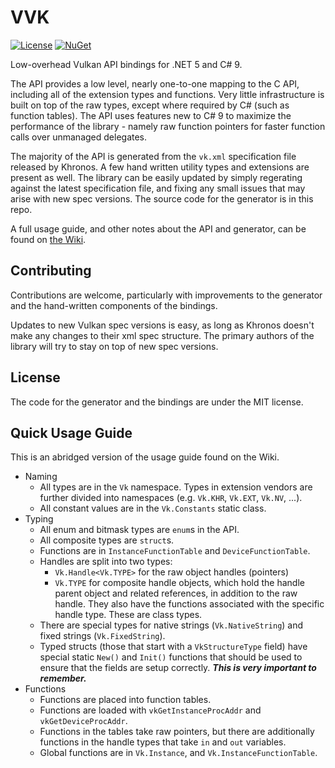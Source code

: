 # VVK

[![License](https://img.shields.io/badge/License-MIT-green)](https://github.com/VegaLib/VVK/blob/master/LICENSE)
[![NuGet](https://img.shields.io/nuget/v/VVK)](https://www.nuget.org/packages/VVK/)

Low-overhead Vulkan API bindings for .NET 5 and C# 9.

The API provides a low level, nearly one-to-one mapping to the C API, including all of the extension types and functions. Very little infrastructure is built on top of the raw types, except where required by C# (such as function tables). The API uses features new to C# 9 to maximize the performance of the library - namely raw function pointers for faster function calls over unmanaged delegates.

The majority of the API is generated from the `vk.xml` specification file released by Khronos. A few hand written utility types and extensions are present as well. The library can be easily updated by simply regerating against the latest specification file, and fixing any small issues that may arise with new spec versions. The source code for the generator is in this repo.

A full usage guide, and other notes about the API and generator, can be found on [the Wiki](https://github.com/VegaLib/VVK/wiki).

## Contributing

Contributions are welcome, particularly with improvements to the generator and the hand-written components of the bindings.

Updates to new Vulkan spec versions is easy, as long as Khronos doesn't make any changes to their xml spec structure. The primary authors of the library will try to stay on top of new spec versions.

## License

The code for the generator and the bindings are under the MIT license.

## Quick Usage Guide

This is an abridged version of the usage guide found on the Wiki.

* Naming
  * All types are in the `Vk` namespace. Types in extension vendors are further divided into namespaces (e.g. `Vk.KHR`, `Vk.EXT`, `Vk.NV`, ...).
  * All constant values are in the `Vk.Constants` static class.
* Typing
  * All enum and bitmask types are `enum`s in the API.
  * All composite types are `struct`s.
  * Functions are in `InstanceFunctionTable` and `DeviceFunctionTable`.
  * Handles are split into two types:
    * `Vk.Handle<Vk.TYPE>` for the raw object handles (pointers)
    * `Vk.TYPE` for composite handle objects, which hold the handle parent object and related references, in addition to the raw handle. They also have the functions associated with the specific handle type. These are class types.
  *  There are special types for native strings (`Vk.NativeString`) and fixed strings (`Vk.FixedString`).
  * Typed structs (those that start with a `VkStructureType` field) have special static `New()` and `Init()` functions that should be used to ensure that the fields are setup correctly. ***This is very important to remember.***
* Functions
  * Functions are placed into function tables.
  * Functions are loaded with `vkGetInstanceProcAddr` and `vkGetDeviceProcAddr`.
  * Functions in the tables take raw pointers, but there are additionally functions in the handle types that take `in` and `out` variables.
  * Global functions are in `Vk.Instance`, and `Vk.InstanceFunctionTable`.

